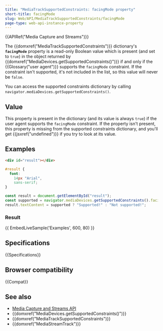 ```yaml
---
title: "MediaTrackSupportedConstraints: facingMode property"
short-title: facingMode
slug: Web/API/MediaTrackSupportedConstraints/facingMode
page-type: web-api-instance-property
---
```


{{APIRef("Media Capture and Streams")}}

The {{domxref("MediaTrackSupportedConstraints")}} dictionary's
**`facingMode`** property is a read-only Boolean value which is
present (and set to `true`) in the object returned by
{{domxref("MediaDevices.getSupportedConstraints()")}} if and only if the
{{Glossary("user agent")}} supports the `facingMode` constraint. If the
constraint isn't supported, it's not included in the list, so this value will never be
`false`.

You can access the supported constraints dictionary by calling
`navigator.mediaDevices.getSupportedConstraints()`.

## Value

This property is present in the dictionary (and its value is always `true`)
if the user agent supports the `facingMode` constraint. If the property isn't
present, this property is missing from the supported constraints dictionary, and you'll
get {{jsxref("undefined")}} if you try to look at its value.

## Examples

```html hidden
<div id="result"></div>
```

```css hidden
#result {
  font:
    14px "Arial",
    sans-serif;
}
```

```js
const result = document.getElementById("result");
const supported = navigator.mediaDevices.getSupportedConstraints().facingMode;
result.textContent = supported ? "Supported!" : "Not supported!";
```

### Result

{{ EmbedLiveSample('Examples', 600, 80) }}

## Specifications

{{Specifications}}

## Browser compatibility

{{Compat}}

## See also

- [Media Capture and Streams API](/en-US/docs/Web/API/Media_Capture_and_Streams_API)
- {{domxref("MediaDevices.getSupportedConstraints()")}}
- {{domxref("MediaTrackSupportedConstraints")}}
- {{domxref("MediaStreamTrack")}}
